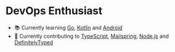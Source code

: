 # DevOps Enthusiast
- 📚 Currently learning [Go](https://go.dev/), [Kotlin](https://kotlinlang.org/) and [Android](https://www.android.com/intl/en_ca/)
- 📖 Currently contributing to [TypeScript](https://github.com/microsoft/TypeScript), [Mailspring](https://getmailspring.com/), [Node.js](https://github.com/nodejs/node) and [DefinitelyTyped](https://github.com/DefinitelyTyped/DefinitelyTyped)
